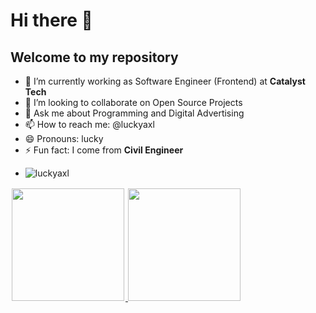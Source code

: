 # Hi there 👋

## Welcome to my repository

- 🔭 I’m currently working as Software Engineer (Frontend) at **Catalyst Tech**
- 👯 I’m looking to collaborate on Open Source Projects
- 💬 Ask me about Programming and Digital Advertising
- 📫 How to reach me: @luckyaxl
- 😄 Pronouns: lucky
- ⚡ Fun fact: I come from **Civil Engineer**

<!-- ![Luckyaxl's GitHub stats](https://github-readme-stats.vercel.app/api?username=luckyaxl&count_private=true&include_all_commits=true&show_icons=true&theme=dark)
 -->

- <p align="left"> <img src="https://komarev.com/ghpvc/?username=luckyaxl&label=Profile%20views&color=0e75b6&style=flat" alt="luckyaxl" /> </p>

<div style="display:flex;">
  <a href="https://github.com/luckyaxl">
  <img style="margin:2px;" height="180em" src="https://github-readme-stats.vercel.app/api?username=luckyaxl&show_icons=true&theme=tokyonight&include_all_commits=true&count_private=true"/>
  <img  height="180em" src="https://github-readme-stats.vercel.app/api/top-langs/?username=luckyaxl&layout=compact&langs_count=7&theme=tokyonight"/>
</div>
